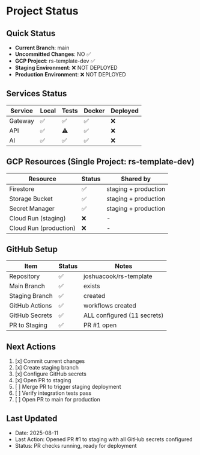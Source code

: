 # Project Status

## Quick Status
- **Current Branch**: main
- **Uncommitted Changes**: NO ✅
- **GCP Project**: rs-template-dev ✅
- **Staging Environment**: ❌ NOT DEPLOYED
- **Production Environment**: ❌ NOT DEPLOYED

## Services Status
| Service | Local | Tests | Docker | Deployed |
|---------|-------|-------|--------|----------|
| Gateway | ✅ | ✅ | ✅ | ❌ |
| API | ✅ | ⚠️ | ✅ | ❌ |
| AI | ✅ | ✅ | ✅ | ❌ |

## GCP Resources (Single Project: rs-template-dev)
| Resource | Status | Shared by |
|----------|--------|-----------|
| Firestore | ✅ | staging + production |
| Storage Bucket | ✅ | staging + production |
| Secret Manager | ✅ | staging + production |
| Cloud Run (staging) | ❌ | - |
| Cloud Run (production) | ❌ | - |

## GitHub Setup
| Item | Status | Notes |
|------|--------|-------|
| Repository | ✅ | joshuacook/rs-template |
| Main Branch | ✅ | exists |
| Staging Branch | ✅ | created |
| GitHub Actions | ✅ | workflows created |
| GitHub Secrets | ✅ | ALL configured (11 secrets) |
| PR to Staging | ✅ | PR #1 open |

## Next Actions
1. [x] Commit current changes
2. [x] Create staging branch
3. [x] Configure GitHub secrets
4. [x] Open PR to staging
5. [ ] Merge PR to trigger staging deployment
6. [ ] Verify integration tests pass
7. [ ] Open PR to main for production

## Last Updated
- Date: 2025-08-11
- Last Action: Opened PR #1 to staging with all GitHub secrets configured
- Status: PR checks running, ready for deployment